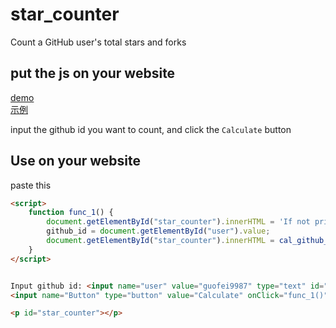 # star_counter
Count a GitHub user's total stars and forks  

## put the js on your website


<a href="http://guofei9987.github.io/star_counter/main.html" target="demo2">demo</a>  
<a href="http://guofei9987.github.io/2019/08/31/github_star_counter.html" target="demo1">示例</a>

input the github id you want to count, and click the `Calculate` button


## Use on your website
paste this
```html
<script>
    function func_1() {
        document.getElementById("star_counter").innerHTML = 'If not print for seconds, please refresh';
        github_id = document.getElementById("user").value;
        document.getElementById("star_counter").innerHTML = cal_github_star(github_id);
    }
</script>


Input github id: <input name="user" value="guofei9987" type="text" id="user">
<input name="Button" type="button" value="Calculate" onClick="func_1()">

<p id="star_counter"></p>
```
